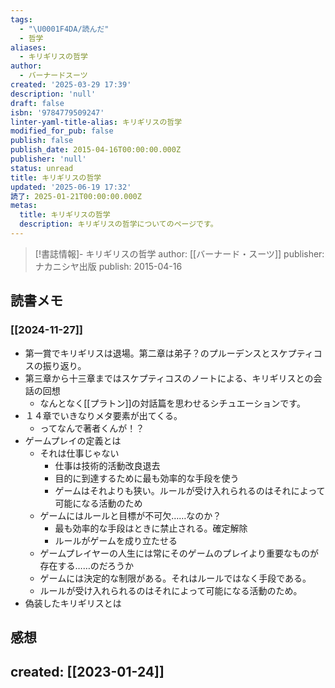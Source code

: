```yaml
---
tags:
  - "\U0001F4DA/読んだ"
  - 哲学
aliases:
  - キリギリスの哲学
author:
  - バーナードスーツ
created: '2025-03-29 17:39'
description: 'null'
draft: false
isbn: '9784779509247'
linter-yaml-title-alias: キリギリスの哲学
modified_for_pub: false
publish: false
publish_date: 2015-04-16T00:00:00.000Z
publisher: 'null'
status: unread
title: キリギリスの哲学
updated: '2025-06-19 17:32'
読了: 2025-01-21T00:00:00.000Z
metas:
  title: キリギリスの哲学
  description: キリギリスの哲学についてのページです。
---
```

> [!書誌情報]-
>  キリギリスの哲学
>  author: [[バーナード・スーツ]]
>  publisher: ナカニシヤ出版
>  publish: 2015-04-16 
　
## 読書メモ
### [[2024-11-27]]
- 第一賞でキリギリスは退場。第二章は弟子？のプルーデンスとスケプティコスの振り返り。
- 第三章から十三章まではスケプティコスのノートによる、キリギリスとの会話の回想
	- なんとなく[[プラトン]]の対話篇を思わせるシチュエーションです。
- １４章でいきなりメタ要素が出てくる。
	- ってなんで著者くんが！？
- ゲームプレイの定義とは
	- それは仕事じゃない
		- 仕事は技術的活動改良退去
		- 目的に到達するために最も効率的な手段を使う
		- ゲームはそれよりも狭い。ルールが受け入れられるのはそれによって可能になる活動のため
	- ゲームにはルールと目標が不可欠……なのか？
		- 最も効率的な手段はときに禁止される。確定解除
		- ルールがゲームを成り立たせる
	- ゲームプレイヤーの人生には常にそのゲームのプレイより重要なものが存在する……のだろうか
	- ゲームには決定的な制限がある。それはルールではなく手段である。
	- ルールが受け入れられるのはそれによって可能になる活動のため。
- 偽装したキリギリスとは
## 感想
## created: [[2023-01-24]]
